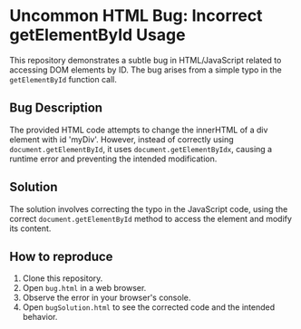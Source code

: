 # Uncommon HTML Bug: Incorrect getElementById Usage

This repository demonstrates a subtle bug in HTML/JavaScript related to accessing DOM elements by ID. The bug arises from a simple typo in the `getElementById` function call.

## Bug Description
The provided HTML code attempts to change the innerHTML of a div element with id 'myDiv'.  However, instead of correctly using `document.getElementById`, it uses `document.getElementByIdx`, causing a runtime error and preventing the intended modification.

## Solution
The solution involves correcting the typo in the JavaScript code, using the correct `document.getElementById` method to access the element and modify its content.

## How to reproduce
1. Clone this repository.
2. Open `bug.html` in a web browser.
3. Observe the error in your browser's console.
4. Open `bugSolution.html` to see the corrected code and the intended behavior.